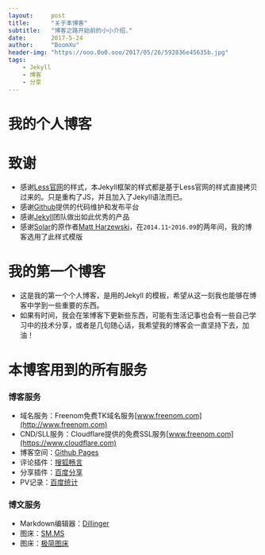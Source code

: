 ```yaml
---
layout:     post
title:      "关于本博客"
subtitle:   "博客之路开始前的小小介绍."
date:       2017-5-24
author:     "BoomXu"
header-img: "https://ooo.0o0.ooo/2017/05/26/592836e45635b.jpg"
tags:
    - Jekyll
    - 博客
    - 分享
---
```




# 我的个人博客


致谢
====================================
+ 感谢[Less官网](http://lesscss.cn/)的样式，本Jekyll框架的样式都是基于Less官网的样式直接拷贝过来的。只是重构了JS，并且加入了Jekyll语法而已。
+ 感谢[Github](https://github.com/)提供的代码维护和发布平台
+ 感谢[Jekyll](https://jekyllrb.com/)团队做出如此优秀的产品
+ 感谢[Solar](https://github.com/mattvh/solar-theme-jekyll)的原作者[Matt Harzewski](http://www.webmaster-source.com/)，在`2014.11`-`2016.09`的两年间，我的博客选用了此样式模版


我的第一个博客
===================================
+ 这是我的第一个个人博客，是用的Jekyll 的模板，希望从这一刻我也能够在博客中学到一些重要的东西。
+ 如果有时间，我会在笨博客下更新些东西，可能有生活记事也会有一些自己学习中的技术分享，或者是几句随心话，我希望我的博客会一直坚持下去，加油！

本博客用到的所有服务
===================================

### 博客服务
+ 域名服务：Freenom免费TK域名服务[www.freenom.com](http://www.freenom.com)
+ CND/SLL服务：Cloudflare提供的免费SSL服务[www.freenom.com](https://www.cloudflare.com)
+ 博客空间：[Github Pages](https://pages.github.com/)
+ 评论插件：[搜狐畅言](https://changyan,souhu.com/)
+ 分享插件：[百度分享](http://share.baidu.com/)
+ PV记录：[百度统计](https://tongji.baidu.com/)

### 博文服务
+ Markdown编辑器：[Dillinger](http://dillinger.io/)
+ 图床：[SM.MS](https://sm.ms/)
+ 图床：[极简图床](http://jiantuku.com)
